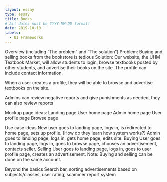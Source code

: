 ```yaml
---
layout: essay
type: essay
title: Books
# All dates must be YYYY-MM-DD format!
date: 2019-10-10
labels:
  - UI Frameworks
---
```


Overview (including “The problem” and “The solution”) Problem: Buying and selling books from the bookstore is tedious Solution: Our website, the UHM Textbook Market, will allow students to login, browse textbooks posted by other students, and advertise their books on the site. The profile can include contact information.

When a user creates a profile, they will be able to browse and advertise textbooks on the site.

Admins can review negative reports and give punishments as needed, they can also review reports

Mockup page ideas: Landing page User home page Admin home page User profile page Browse page

Use case ideas New user goes to landing page, logs in, is redirected to home page, sets up profile. (How do they learn how system works?) Admin goes to landing page, logs in, gets home page, edits site. Buying User goes to landing page, logs in, goes to browse page, chooses an advertisement, contacts seller. Selling User goes to landing page, logs in, goes to user profile page, creates an advertisement. Note: Buying and selling can be done on the same account.

Beyond the basics Search bar, sorting advertisements based on subjects/classes, user rating, scammer report system
